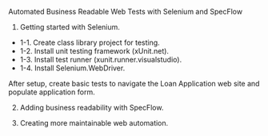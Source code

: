 Automated Business Readable Web Tests with Selenium and SpecFlow

1. Getting started with Selenium.

* 1-1. Create class library project for testing.
* 1-2. Install unit testing framework (xUnit.net).
* 1-3. Install test runner (xunit.runner.visualstudio).
* 1-4. Install Selenium.WebDriver.

After setup, create basic tests to navigate the Loan Application
web site and populate application form. 

2. Adding business readability with SpecFlow.

3. Creating more maintainable web automation.